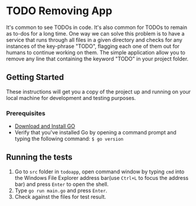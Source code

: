# TODO Removing App 

It's common to see TODOs in code. It's also common for TODOs to remain as to-dos for a long time. One way we can solve this problem is to have a service that runs through all files in a given directory and checks for any instances of the key-phrase "TODO", flagging each one of them out for humans to continue working on them. The simple application allow you to remove any line that containing the keyword "TODO" in your project folder.  

## Getting Started

These instructions will get you a copy of the project up and running on your local machine for development and testing purposes.

### Prerequisites
- [Download and Install GO](https://golang.org/doc/install)
- Verify that you've installed Go by opening a command prompt and typing the following command: ```$ go version```

## Running the tests

1. Go to ```src``` folder in ```todoapp```, open command window by typing ```cmd``` into the Windows File Explorer address bar(use ```Ctrl+L``` to focus the address bar) and press ```Enter``` to open the shell.
2. Type ```go run main.go``` and press ```Enter```.
3. Check against the files for test result.

